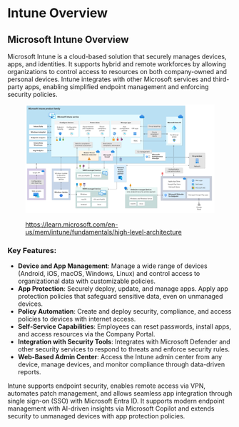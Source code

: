 # Intune Overview

## **Microsoft Intune Overview**

Microsoft Intune is a cloud-based solution that securely manages devices, apps, and identities. It supports hybrid and remote workforces by allowing organizations to control access to resources on both company-owned and personal devices. Intune integrates with other Microsoft services and third-party apps, enabling simplified endpoint management and enforcing security policies.

<figure><img src="../.gitbook/assets/image.png" alt=""><figcaption><p><a href="https://learn.microsoft.com/en-us/mem/intune/fundamentals/high-level-architecture">https://learn.microsoft.com/en-us/mem/intune/fundamentals/high-level-architecture</a></p></figcaption></figure>

### **Key Features:**

* **Device and App Management**: Manage a wide range of devices (Android, iOS, macOS, Windows, Linux) and control access to organizational data with customizable policies.
* **App Protection**: Securely deploy, update, and manage apps. Apply app protection policies that safeguard sensitive data, even on unmanaged devices.
* **Policy Automation**: Create and deploy security, compliance, and access policies to devices with internet access.
* **Self-Service Capabilities**: Employees can reset passwords, install apps, and access resources via the Company Portal.
* **Integration with Security Tools**: Integrates with Microsoft Defender and other security services to respond to threats and enforce security rules.
* **Web-Based Admin Center**: Access the Intune admin center from any device, manage devices, and monitor compliance through data-driven reports.

Intune supports endpoint security, enables remote access via VPN, automates patch management, and allows seamless app integration through single sign-on (SSO) with Microsoft Entra ID. It supports modern endpoint management with AI-driven insights via Microsoft Copilot and extends security to unmanaged devices with app protection policies.
